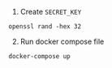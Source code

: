 1. Create `SECRET_KEY`
```shell
openssl rand -hex 32
```

2. Run docker compose file
```shell
docker-compose up
```